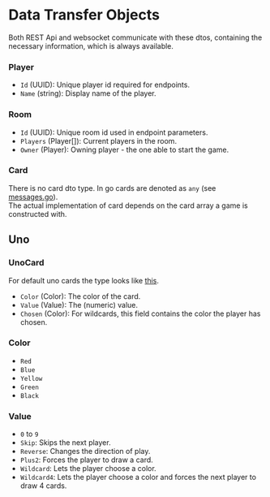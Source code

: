# Data Transfer Objects
Both REST Api and websocket communicate with these dtos, containing the necessary information, which is always available.
### Player
- `Id` (UUID): Unique player id required for endpoints.
- `Name` (string): Display name of the player.
### Room
- `Id` (UUID): Unique room id used in endpoint parameters. 
- `Players` (Player[]): Current players in the room.
- `Owner` (Player): Owning player - the one able to start the game. 
 ### Card
 There is no card dto type. In go cards are denoted as `any` (see [messages.go](/backend/api/ws/messages.go)).  
 The actual implementation of card depends on the card array a game is constructed with.
 ## Uno
 ### UnoCard
 For default uno cards the type looks like [this](/backend/uno/uno.go).  
 - `Color` (Color): The color of the card.
 - `Value` (Value): The (numeric) value.
 - `Chosen` (Color): For wildcards, this field contains the color the player has chosen.
 ### Color
 - `Red`
 - `Blue`
 - `Yellow`
 - `Green`
 - `Black`
 ### Value
 - `0` to `9`
 - `Skip`: Skips the next player.
 - `Reverse`: Changes the direction of play.
 - `Plus2`: Forces the player to draw a card.
 - `Wildcard`: Lets the player choose a color.
 - `Wildcard4`: Lets the player choose a color and forces the next player to draw 4 cards.
